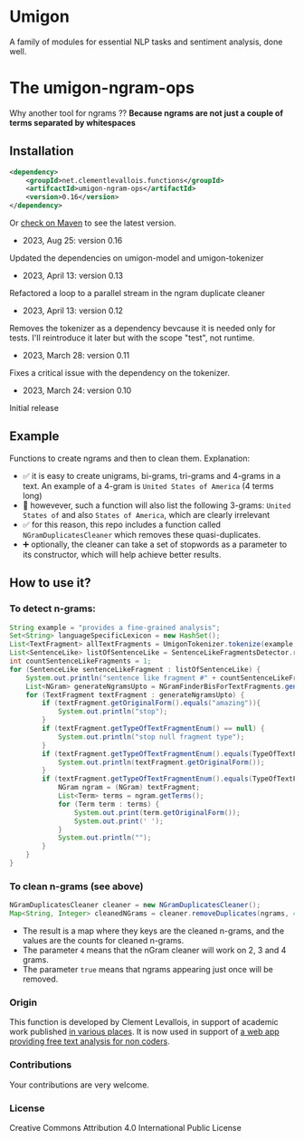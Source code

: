 # Umigon
A family of modules for essential NLP tasks and sentiment analysis, done well.

# The umigon-ngram-ops
Why another tool for ngrams ?? **Because ngrams are not just a couple of terms separated by whitespaces**

## Installation

```xml
<dependency>
	<groupId>net.clementlevallois.functions</groupId>
	<artifcactId>umigon-ngram-ops</artifactId>
	<version>0.16</version>
</dependency>
```
Or [check on Maven](https://central.sonatype.com/artifact/net.clementlevallois.functions/umigon-ngram-ops) to see the latest version.

* 2023, Aug 25: version 0.16

Updated the dependencies on umigon-model and umigon-tokenizer

* 2023, April 13: version 0.13

Refactored a loop to a parallel stream in the ngram duplicate cleaner

* 2023, April 13: version 0.12

Removes the tokenizer as a dependency bevcause it is needed only for tests. I'll reintroduce it later but with the scope "test", not runtime.

* 2023, March 28: version 0.11

Fixes a critical issue with the dependency on the tokenizer.

* 2023, March 24: version 0.10

Initial release


## Example 

Functions to create ngrams and then to clean them. Explanation:

- ✅ it is easy to create unigrams, bi-grams, tri-grams and 4-grams in a text. An example of a 4-gram is ```United States of America``` (4 terms long)
- 🔴 howevever, such a function will also list the following 3-grams: ```United States of``` and also ```States of America```, which are clearly irrelevant
- ✅ for this reason, this repo includes a function called ```NGramDuplicatesCleaner``` which removes these quasi-duplicates.
- ➕ optionally, the cleaner can take a set of stopwords as a parameter to its constructor, which will help achieve better results.

## How to use it?

### To detect n-grams:
```java
String example = "provides a fine-grained analysis";
Set<String> languageSpecificLexicon = new HashSet();
List<TextFragment> allTextFragments = UmigonTokenizer.tokenize(example, languageSpecificLexicon);
List<SentenceLike> listOfSentenceLike = SentenceLikeFragmentsDetector.returnSentenceLikeFragments(allTextFragments);
int countSentenceLikeFragments = 1;
for (SentenceLike sentenceLikeFragment : listOfSentenceLike) {
	System.out.println("sentence like fragment #" + countSentenceLikeFragments++);
	List<NGram> generateNgramsUpto = NGramFinderBisForTextFragments.generateNgramsUpto(sentenceLikeFragment.getNgrams(), 5);
	for (TextFragment textFragment : generateNgramsUpto) {
		if (textFragment.getOriginalForm().equals("amazing")){
			System.out.println("stop");
		}
		if (textFragment.getTypeOfTextFragmentEnum() == null) {
			System.out.println("stop null fragment type");
		}
		if (textFragment.getTypeOfTextFragmentEnum().equals(TypeOfTextFragment.TypeOfTextFragmentEnum.TERM)) {
			System.out.println(textFragment.getOriginalForm());
		}
		if (textFragment.getTypeOfTextFragmentEnum().equals(TypeOfTextFragment.TypeOfTextFragmentEnum.NGRAM)) {
			NGram ngram = (NGram) textFragment;
			List<Term> terms = ngram.getTerms();
			for (Term term : terms) {
				System.out.print(term.getOriginalForm());
				System.out.print(' ');
			}
			System.out.println("");
		}
	}
}
```
### To clean n-grams (see above)

```java
NGramDuplicatesCleaner cleaner = new NGramDuplicatesCleaner();
Map<String, Integer> cleanedNGrams = cleaner.removeDuplicates(ngrams, 4,true);
```
- The result is a map where they keys are the cleaned n-grams, and the values are the counts for cleaned n-grams.
- The parameter ```4``` means that the nGram cleaner will work on 2, 3 and 4 grams.
- The parameter ```true``` means that ngrams appearing just once will be removed.


### Origin
This function is developed by Clement Levallois, in support of academic work published [in various places](https://scholar.google.fr/citations?user=r0R0vekAAAAJ&hl=en). It is now used in support of [a web app providing free text analysis for non coders](https://nocodefunctions.com).

### Contributions
Your contributions are very welcome.

### License
Creative Commons Attribution 4.0 International Public License
